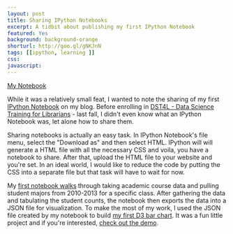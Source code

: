 ```yaml
---
layout: post
title: Sharing IPython Notebooks
excerpt: A tidbit about publishing my first IPython Notebook
featured: Yes
background: background-orange 
shorturl: http://goo.gl/gNKJnN
tags: [[ipython, learning ]]
css:
javascript: 
---
```

<div class="demo">
	<a class="btn btn-success btn-lg" href="/projects/notebooks/gps-majors-2010-2013/" role="button">My Notebook</a>
</div>	

While it was a relatively small feat, I wanted to note the sharing of my first [IPython Notebook](http://ipython.org/notebook.html) on my blog. Before enrolling in [DST4L - Data Science Training for Librarians](http://altbibl.io/dst4l/) - last fall, I didn't even know what an IPython Notebook was, let alone how to share them. 

Sharing notebooks is actually an easy task. In IPython Notebook's file menu, select the "Download as" and then select HTML. IPython will will generate a HTML file with all the necessary CSS and voila, you have a notebook to share. After that, upload the HTML file to your website and you're set. In an ideal world, I would like to reduce the code by putting the CSS into a separate file but that task will have to wait for now. 

My [first notebook walks](/notebooks/gps-majors-2010-2013/) through taking academic course data and pulling student majors from 2010-2013 for a specific class. After gathering the data and tabulating the student counts, the notebook then exports the data into a JSON file for visualization. To make the most of my work, I used the JSON file created by my notebook to build [my first D3 bar chart](/My-First-D3-Bar-Chart/). It was a fun little project and if you're interested, [check out the demo](/projects/barchart/).   